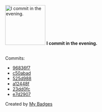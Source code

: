 <img src="https://my-badges.github.io/my-badges/evening-commits.png" alt="I commit in the evening." title="I commit in the evening." width="128">
<strong>I commit in the evening.</strong>
<br><br>

Commits:

- <a href="https://github.com/ksysoev/revdial/commit/96836f7d4ceb9666438daa3f70ea9635219c0393">96836f7</a>
- <a href="https://github.com/ksysoev/revdial/commit/c50abad6d837e4b70ec6464b5b55c217f44aef70">c50abad</a>
- <a href="https://github.com/ksysoev/revdial/commit/525d9888f8a389456628ebf48adb7854cb1a31c3">525d988</a>
- <a href="https://github.com/ksysoev/revdial/commit/a12448f81a6ceabb7aa027e1acac0150a42ce8e8">a12448f</a>
- <a href="https://github.com/ksysoev/revdial/commit/23dd0fc5006720a4ac4b2dbaf86de7b5f6bd89fa">23dd0fc</a>
- <a href="https://github.com/ksysoev/revdial/commit/e7d29076b7bc3ccf963af7afc8699333f850e38c">e7d2907</a>


Created by <a href="https://github.com/my-badges/my-badges">My Badges</a>